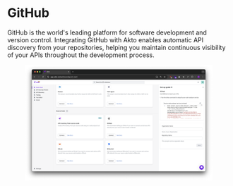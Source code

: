 # GitHub

GitHub is the world's leading platform for software development and version control. Integrating GitHub with Akto enables automatic API discovery from your repositories, helping you maintain continuous visibility of your APIs throughout the development process.

<figure><img src="../../.gitbook/assets/image (40).png" alt=""><figcaption></figcaption></figure>
